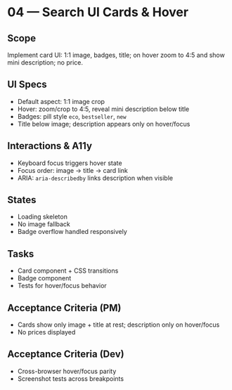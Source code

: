 # 04 — Search UI Cards & Hover

## Scope
Implement card UI: 1:1 image, badges, title; on hover zoom to 4:5 and show mini description; no price.

## UI Specs
- Default aspect: 1:1 image crop
- Hover: zoom/crop to 4:5, reveal mini description below title
- Badges: pill style `eco`, `bestseller`, `new`
- Title below image; description appears only on hover/focus

## Interactions & A11y
- Keyboard focus triggers hover state
- Focus order: image → title → card link
- ARIA: `aria-describedby` links description when visible

## States
- Loading skeleton
- No image fallback
- Badge overflow handled responsively

## Tasks
- Card component + CSS transitions
- Badge component
- Tests for hover/focus behavior

## Acceptance Criteria (PM)
- Cards show only image + title at rest; description only on hover/focus
- No prices displayed

## Acceptance Criteria (Dev)
- Cross-browser hover/focus parity
- Screenshot tests across breakpoints